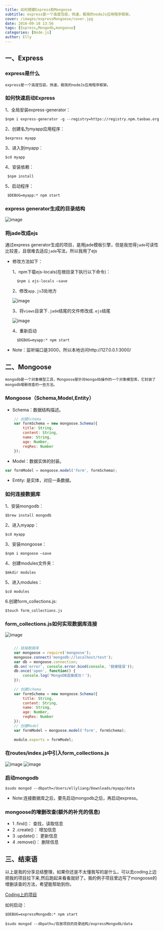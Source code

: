 ```yaml
---
title: 如何搭建Express和Mongoose
subtitle: express是一个高度包容，快速，极简的nodeJs应用程序框架。
cover: /images/expressMongoose/cover.jpg
date: 2016-09-18 13:56
tags: [Express,Mongodb,mongoose]
categories: [Node.js]
author: Elly
---
```


## 一、Express

### express是什么

 	express是一个高度包容，快速，极简的nodeJs应用程序框架。

<!--more-->

### 如何快速启动Express

1、全局安装express-generator：
     
    $npm i express-generator -g --registry=https://registry.npm.taobao.org

2、创建名为myapp应用程序：
    
    $express myapp

3、进入到myapp：
    
    $cd myapp

4、安装依赖：
    
     $npm install

5、启动程序：
    
     $DEBUG=myapp:* npm start

     
### express generator生成的目录结构

![image](/images/expressMongoose/expressjade.png)


### 将jade改成ejs

通过express generator生成的项目，是用jade模板引擎，但是我觉得`jade`可读性比较差，且很难去适应`jade`写法，所以我用了ejs

- 修改方法如下：
	
	1、npm下载ejs-locals(在根目录下执行以下命令)：
	
		$npm i ejs-locals —save
	
	2、修改`app.js`3处地方
	
	![image](/images/expressMongoose/ejsdemo.png)
	
	3、将`views`目录下`.jade`结尾的文件修改成`.ejs`结尾
	
	![image](/images/expressMongoose/expressejs.png)
	
	4、重新启动
	
		$DEBUG=myapp:* npm start
		
- Note：监听端口是3000，所以本地访问http://127.0.0.1:3000/



	
## 二、Mongoose

	mongodb是一个对象模型工具，Mongoose是针对mongodb操作的一个对象模型库，它封装了mongodb增删改查的一些方法。
	
### Mongoose（Schema,Model,Entity）
- Schema：数据结构描述。

```js
	// 创建Schema
	var formSchema = new mongoose.Schema({
		title: String,
		content: String,
		name: String,
		age: Number,
		reqRes: Number
	});
```

- Model：数据实体的封装。

```js
var formModel = mongoose.model('form', formSchema);
```

- Entity: 是实体，对应一条数据。

### 如何连接数据库
1、安装mongodb：
	
	$brew install mongodb
	
2、进入myapp：
	
	$cd myapp
	
3、安装mongoose：
	
	$npm i mongoose —save
	
4、创建modules文件夹：
	
	$mkdir modules
	
5、进入modules：

	$cd modules
	
6.创建form_collections.js: 
	
	$touch form_collections.js
	
### form_collections.js如何实现数据库连接

![image](/images/expressMongoose/collectionfile.png)

```js

	// 链接数据库
	var mongoose = require('mongoose');
	mongoose.connect('mongodb://localhost/test');
	var db = mongoose.connection;
	db.on('error', console.error.bind(console, '链接错误'));
	db.once('open', function() {
		console.log('MongoDB连接成功！');
	});
	
	// 创建Schema
	var formSchema = new mongoose.Schema({
		title: String,
		content: String,
		name: String,
		age: Number,
		reqRes: Number
	});
	// 创建Model
	var formModel = mongoose.model('form', formSchema);
	
	module.exports = formModel;


```

### 在routes/index.js中引入form_collections.js
![image](/images/expressMongoose/index.png) 
![image](/images/expressMongoose/indexdemo.png)

### 启动mongodb

	$sudo mongod --dbpath=/Users/ellyliang/Downloads/myapp/data
	
- Note:连接数据库之后，要先启动mongodb之后，再启动express。

### mongoose的增删改查(额外的补充的信息)

- 1 .find()： 查找，读取信息
- 2 .create()： 增加信息
- 3 .update()： 更新信息
- 4 .remove()： 删除信息


## 三、结束语

以上是我的分享总结整理，如果你还是不太懂我写的是什么，可以去coding上边把我的项目拉下来,然后跑起来看看就好了。我的例子项目里边写了mongoose的增删该查的方法，希望能帮助到你。

[Coding上的项目](https://coding.net/u/useLess/p/expressMongodb/git)

如何启动：
	
	$DEBUG=expressMongodb:* npm start
	
	$sudo mongod --dbpath=/存放项目的目录结构/expressMongodb/data




	
	
	
	
	
	
	
	
	
	
	
	
	
	
	
	
	
	
	
	
	
	
	
	
	
	
	







